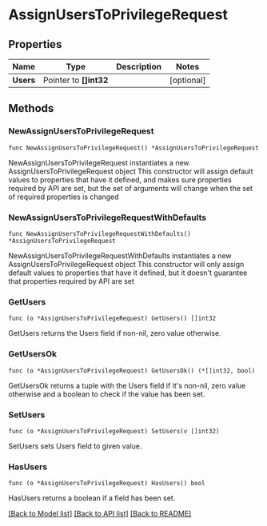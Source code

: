 # AssignUsersToPrivilegeRequest

## Properties

Name | Type | Description | Notes
------------ | ------------- | ------------- | -------------
**Users** | Pointer to **[]int32** |  | [optional] 

## Methods

### NewAssignUsersToPrivilegeRequest

`func NewAssignUsersToPrivilegeRequest() *AssignUsersToPrivilegeRequest`

NewAssignUsersToPrivilegeRequest instantiates a new AssignUsersToPrivilegeRequest object
This constructor will assign default values to properties that have it defined,
and makes sure properties required by API are set, but the set of arguments
will change when the set of required properties is changed

### NewAssignUsersToPrivilegeRequestWithDefaults

`func NewAssignUsersToPrivilegeRequestWithDefaults() *AssignUsersToPrivilegeRequest`

NewAssignUsersToPrivilegeRequestWithDefaults instantiates a new AssignUsersToPrivilegeRequest object
This constructor will only assign default values to properties that have it defined,
but it doesn't guarantee that properties required by API are set

### GetUsers

`func (o *AssignUsersToPrivilegeRequest) GetUsers() []int32`

GetUsers returns the Users field if non-nil, zero value otherwise.

### GetUsersOk

`func (o *AssignUsersToPrivilegeRequest) GetUsersOk() (*[]int32, bool)`

GetUsersOk returns a tuple with the Users field if it's non-nil, zero value otherwise
and a boolean to check if the value has been set.

### SetUsers

`func (o *AssignUsersToPrivilegeRequest) SetUsers(v []int32)`

SetUsers sets Users field to given value.

### HasUsers

`func (o *AssignUsersToPrivilegeRequest) HasUsers() bool`

HasUsers returns a boolean if a field has been set.


[[Back to Model list]](../README.md#documentation-for-models) [[Back to API list]](../README.md#documentation-for-api-endpoints) [[Back to README]](../README.md)


